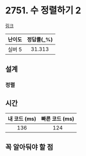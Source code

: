 # 2751. 수 정렬하기 2

[링크](https://www.acmicpc.net/problem/2751)

| 난이도  | 정답률(\_%) |
|:----:| :---------: |
| 실버 5 |   31.313    |

## 설계

### 정렬

## 시간

| 내 코드 (ms) | 빠른 코드 (ms) |
|:---------:| :------------: |
|    136    |      124      |

## 꼭 알아둬야 할 점

